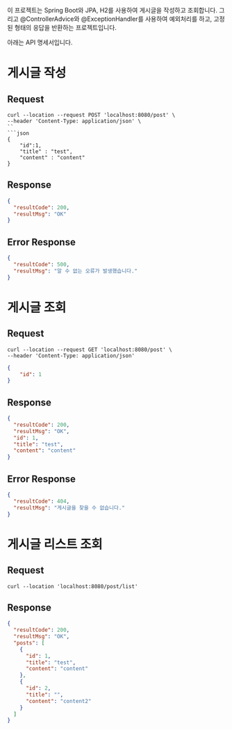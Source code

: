 이 프로젝트는 Spring Boot와 JPA, H2를 사용하여 게시글을 작성하고 조회합니다. 그리고
@ControllerAdvice와 @ExceptionHandler를 사용하여 예외처리를 하고, 고정된 형태의 응답을 반환하는 프로젝트입니다.

아래는 API 명세서입니다.

# 게시글 작성
## Request
```http request
curl --location --request POST 'localhost:8080/post' \
--header 'Content-Type: application/json' \
``
```json
{
    "id":1,
    "title" : "test",
    "content" : "content"
}
```

## Response
```json
{
  "resultCode": 200,
  "resultMsg": "OK"
}
```

## Error Response
```json
{
  "resultCode": 500,
  "resultMsg": "알 수 없는 오류가 발생했습니다."
}
```


# 게시글 조회
## Request
```http request
curl --location --request GET 'localhost:8080/post' \
--header 'Content-Type: application/json'
```
```json
{
    "id": 1
}
```

## Response
```json
{
  "resultCode": 200,
  "resultMsg": "OK",
  "id": 1,
  "title": "test",
  "content": "content"
}
```

## Error Response
```json
{
  "resultCode": 404,
  "resultMsg": "게시글을 찾을 수 없습니다."
}
```



# 게시글 리스트 조회
## Request
```http request
curl --location 'localhost:8080/post/list'
```

## Response
```json
{
  "resultCode": 200,
  "resultMsg": "OK",
  "posts": [
    {
      "id": 1,
      "title": "test",
      "content": "content"
    },
    {
      "id": 2,
      "title": "",
      "content": "content2"
    }
  ]
}
```
